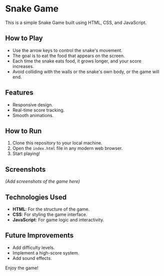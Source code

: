 # Snake Game

This is a simple Snake Game built using HTML, CSS, and JavaScript.

## How to Play
- Use the arrow keys to control the snake's movement.
- The goal is to eat the food that appears on the screen.
- Each time the snake eats food, it grows longer, and your score increases.
- Avoid colliding with the walls or the snake's own body, or the game will end.

## Features
- Responsive design.
- Real-time score tracking.
- Smooth animations.

## How to Run
1. Clone this repository to your local machine.
2. Open the `index.html` file in any modern web browser.
3. Start playing!

## Screenshots
*(Add screenshots of the game here)*

## Technologies Used
- **HTML**: For the structure of the game.
- **CSS**: For styling the game interface.
- **JavaScript**: For game logic and interactivity.

## Future Improvements
- Add difficulty levels.
- Implement a high-score system.
- Add sound effects.

Enjoy the game!